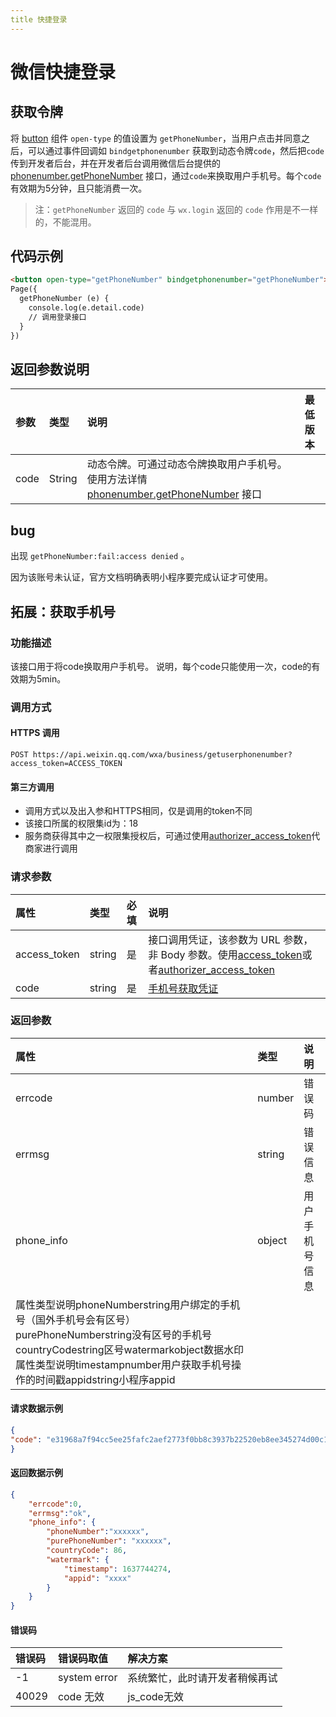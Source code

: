 ```yaml
---
title 快捷登录
---
```


# 微信快捷登录

## 获取令牌

将 [button](https://developers.weixin.qq.com/miniprogram/dev/component/button.html) 组件 `open-type` 的值设置为 `getPhoneNumber`，当用户点击并同意之后，可以通过事件回调如 `bindgetphonenumber` 获取到动态令牌`code`，然后把`code`传到开发者后台，并在开发者后台调用微信后台提供的 [phonenumber.getPhoneNumber](https://developers.weixin.qq.com/miniprogram/dev/api-backend/open-api/phonenumber/phonenumber.getPhoneNumber.html) 接口，通过`code`来换取用户手机号。每个`code`有效期为5分钟，且只能消费一次。

> 注：`getPhoneNumber` 返回的 `code` 与 `wx.login` 返回的 `code` 作用是不一样的，不能混用。

## 代码示例

```html
<button open-type="getPhoneNumber" bindgetphonenumber="getPhoneNumber"></button>
Page({
  getPhoneNumber (e) {
    console.log(e.detail.code)
	// 调用登录接口
  }
})
```

## 返回参数说明

| 参数 | 类型   | 说明                                                         | 最低版本 |
| :--- | :----- | :----------------------------------------------------------- | :------- |
| code | String | 动态令牌。可通过动态令牌换取用户手机号。使用方法详情 [phonenumber.getPhoneNumber](https://developers.weixin.qq.com/miniprogram/dev/api-backend/open-api/phonenumber/phonenumber.getPhoneNumber.html) 接口 |          |

## bug

出现 `getPhoneNumber:fail:access denied` 。

因为该账号未认证，官方文档明确表明小程序要完成认证才可使用。

## 拓展：获取手机号

### 功能描述

该接口用于将code换取用户手机号。 说明，每个code只能使用一次，code的有效期为5min。

### 调用方式

#### HTTPS 调用

```text
POST https://api.weixin.qq.com/wxa/business/getuserphonenumber?access_token=ACCESS_TOKEN 
```

#### 第三方调用

- 调用方式以及出入参和HTTPS相同，仅是调用的token不同
- 该接口所属的权限集id为：18
- 服务商获得其中之一权限集授权后，可通过使用[authorizer_access_token](https://developers.weixin.qq.com/doc/oplatform/Third-party_Platforms/2.0/api/ThirdParty/token/api_authorizer_token.html)代商家进行调用

### 请求参数

| 属性         | 类型   | 必填 | 说明                                                         |
| :----------- | :----- | :--- | :----------------------------------------------------------- |
| access_token | string | 是   | 接口调用凭证，该参数为 URL 参数，非 Body 参数。使用[access_token](https://developers.weixin.qq.com/miniprogram/dev/OpenApiDoc/mp-access-token/getAccessToken.html)或者[authorizer_access_token](https://developers.weixin.qq.com/doc/oplatform/openApi/OpenApiDoc/ticket-token/getAuthorizerAccessToken.html) |
| code         | string | 是   | [手机号获取凭证](https://developers.weixin.qq.com/miniprogram/dev/framework/open-ability/getPhoneNumber.html) |

### 返回参数

| 属性                                                         | 类型   | 说明           |
| :----------------------------------------------------------- | :----- | :------------- |
| errcode                                                      | number | 错误码         |
| errmsg                                                       | string | 错误信息       |
| phone_info                                                   | object | 用户手机号信息 |
| 属性类型说明phoneNumberstring用户绑定的手机号（国外手机号会有区号）purePhoneNumberstring没有区号的手机号countryCodestring区号watermarkobject数据水印属性类型说明timestampnumber用户获取手机号操作的时间戳appidstring小程序appid |        |                |

#### 请求数据示例

```json
{
"code": "e31968a7f94cc5ee25fafc2aef2773f0bb8c3937b22520eb8ee345274d00c144"
} 
```

#### 返回数据示例

```json
{
    "errcode":0,
    "errmsg":"ok",
    "phone_info": {
        "phoneNumber":"xxxxxx",
        "purePhoneNumber": "xxxxxx",
        "countryCode": 86,
        "watermark": {
            "timestamp": 1637744274,
            "appid": "xxxx"
        }
    }
} 
```

#### 错误码

| 错误码 | 错误码取值   | 解决方案                       |
| :----- | :----------- | :----------------------------- |
| -1     | system error | 系统繁忙，此时请开发者稍候再试 |
| 40029  | code 无效    | js_code无效                    |

